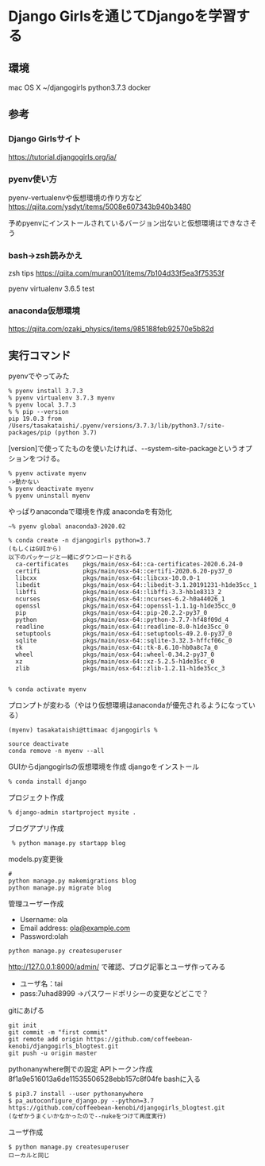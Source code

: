 # Django Girlsを通じてDjangoを学習する


## 環境
mac OS X
~/djangogirls
python3.7.3
docker

## 参考

### Django Girlsサイト
https://tutorial.djangogirls.org/ja/


### pyenv使い方
pyenv-vertualenvや仮想環境の作り方など
https://qiita.com/ysdyt/items/5008e607343b940b3480

予めpyenvにインストールされているバージョン出ないと仮想環境はできなさそう


### bash->zsh読みかえ
zsh tips
https://qiita.com/muran001/items/7b104d33f5ea3f75353f

pyenv virtualenv 3.6.5 test

### anaconda仮想環境
https://qiita.com/ozaki_physics/items/985188feb92570e5b82d

## 実行コマンド
pyenvでやってみた
```
% pyenv install 3.7.3
% pyenv virtualenv 3.7.3 myenv 
% pyenv local 3.7.3
% % pip --version
pip 19.0.3 from /Users/tasakataishi/.pyenv/versions/3.7.3/lib/python3.7/site-packages/pip (python 3.7)
```
[version]で使ってたものを使いたければ、--system-site-packageというオプションをつける。
```
% pyenv activate myenv  
->動かない
% pyenv deactivate myenv
% pyenv uninstall myenv 
```

やっぱりanacondaで環境を作成
 anacondaを有効化

```
~% pyenv global anaconda3-2020.02

% conda create -n djangogirls python=3.7
(もしくはGUIから)
以下のパッケージと一緒にダウンロードされる
  ca-certificates    pkgs/main/osx-64::ca-certificates-2020.6.24-0
  certifi            pkgs/main/osx-64::certifi-2020.6.20-py37_0
  libcxx             pkgs/main/osx-64::libcxx-10.0.0-1
  libedit            pkgs/main/osx-64::libedit-3.1.20191231-h1de35cc_1
  libffi             pkgs/main/osx-64::libffi-3.3-hb1e8313_2
  ncurses            pkgs/main/osx-64::ncurses-6.2-h0a44026_1
  openssl            pkgs/main/osx-64::openssl-1.1.1g-h1de35cc_0
  pip                pkgs/main/osx-64::pip-20.2.2-py37_0
  python             pkgs/main/osx-64::python-3.7.7-hf48f09d_4
  readline           pkgs/main/osx-64::readline-8.0-h1de35cc_0
  setuptools         pkgs/main/osx-64::setuptools-49.2.0-py37_0
  sqlite             pkgs/main/osx-64::sqlite-3.32.3-hffcf06c_0
  tk                 pkgs/main/osx-64::tk-8.6.10-hb0a8c7a_0
  wheel              pkgs/main/osx-64::wheel-0.34.2-py37_0
  xz                 pkgs/main/osx-64::xz-5.2.5-h1de35cc_0
  zlib               pkgs/main/osx-64::zlib-1.2.11-h1de35cc_3


% conda activate myenv

```
プロンプトが変わる（やはり仮想環境はanacondaが優先されるようになっている）
```
(myenv) tasakataishi@ttimaac djangogirls % 
```



```
source deactivate
conda remove -n myenv --all
```

GUIからdjangogirlsの仮想環境を作成
djangoをインストール
```
% conda install django
```
 
 
 プロジェクト作成
```
% django-admin startproject mysite .
```
ブログアプリ作成
 
```
 % python manage.py startapp blog
```

models.py変更後

```
# 
python manage.py makemigrations blog
python manage.py migrate blog 
```
管理ユーザー作成

* Username: ola
* Email address: ola@example.com
* Password:olah

```
python manage.py createsuperuser
```
http://127.0.0.1:8000/admin/
で確認、ブログ記事とユーザ作ってみる

* ユーザ名：tai
* pass:7uhad8999
->パスワードポリシーの変更などどこで？


gitにあげる
```
git init
git commit -m "first commit"
git remote add origin https://github.com/coffeebean-kenobi/djangogirls_blogtest.git
git push -u origin master
```
 pythonanywhere側での設定
APIトークン作成
8f1a9e516013a6de11535506528ebb157c8f04fe
bashに入る
```
$ pip3.7 install --user pythonanywhere
$ pa_autoconfigure_django.py --python=3.7 https://github.com/coffeebean-kenobi/djangogirls_blogtest.git
(なぜかうまくいかなかったので--nukeをつけて再度実行)
```
ユーザ作成
```
$ python manage.py createsuperuser
ローカルと同じ
```


